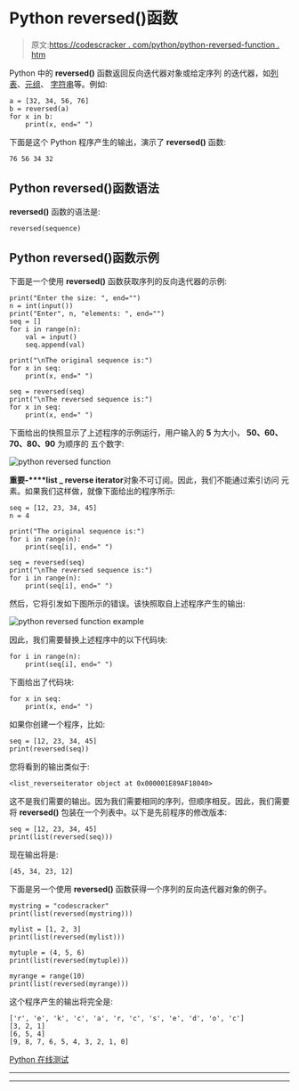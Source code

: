 # Python reversed()函数

> 原文:[https://codescracker . com/python/python-reversed-function . htm](https://codescracker.com/python/python-reversed-function.htm)

Python 中的 **reversed()** 函数返回反向迭代器对象或给定序列 的迭代器，如[列表](/python/python-lists.htm)、[元组](/python/python-tuples.htm)、 [字符串](/python/python-strings.htm)等。例如:

```
a = [32, 34, 56, 76]
b = reversed(a)
for x in b:
    print(x, end=" ")
```

下面是这个 Python 程序产生的输出，演示了 **reversed()** 函数:

```
76 56 34 32 
```

## Python reversed()函数语法

**reversed()** 函数的语法是:

```
reversed(sequence)
```

## Python reversed()函数示例

下面是一个使用 **reversed()** 函数获取序列的反向迭代器的示例:

```
print("Enter the size: ", end="")
n = int(input())
print("Enter", n, "elements: ", end="")
seq = []
for i in range(n):
    val = input()
    seq.append(val)

print("\nThe original sequence is:")
for x in seq:
    print(x, end=" ")

seq = reversed(seq)
print("\nThe reversed sequence is:")
for x in seq:
    print(x, end=" ")
```

下面给出的快照显示了上述程序的示例运行，用户输入的 **5** 为大小， **50、60、70、80、90** 为顺序的 五个数字:

![python reversed function](../Images/86b5d5b925fe5393da13297bc9bc0a9b.png)

**重要-****list _ reverse iterator**对象不可订阅。因此，我们不能通过索引访问 元素。如果我们这样做，就像下面给出的程序所示:

```
seq = [12, 23, 34, 45]
n = 4

print("The original sequence is:")
for i in range(n):
    print(seq[i], end=" ")

seq = reversed(seq)
print("\nThe reversed sequence is:")
for i in range(n):
    print(seq[i], end=" ")
```

然后，它将引发如下图所示的错误。该快照取自上述程序产生的输出:

![python reversed function example](../Images/ba5bebb129fd9baa75be91baf83fd479.png)

因此，我们需要替换上述程序中的以下代码块:

```
for i in range(n):
    print(seq[i], end=" ")
```

下面给出了代码块:

```
for x in seq:
    print(x, end=" ")
```

如果你创建一个程序，比如:

```
seq = [12, 23, 34, 45]
print(reversed(seq))
```

您将看到的输出类似于:

```
<list_reverseiterator object at 0x000001E89AF18040>
```

这不是我们需要的输出。因为我们需要相同的序列，但顺序相反。因此，我们需要将 **reversed()** 包装在一个列表中。以下是先前程序的修改版本:

```
seq = [12, 23, 34, 45]
print(list(reversed(seq)))
```

现在输出将是:

```
[45, 34, 23, 12]
```

下面是另一个使用 **reversed()** 函数获得一个序列的反向迭代器对象的例子。

```
mystring = "codescracker"
print(list(reversed(mystring)))

mylist = [1, 2, 3]
print(list(reversed(mylist)))

mytuple = (4, 5, 6)
print(list(reversed(mytuple)))

myrange = range(10)
print(list(reversed(myrange)))
```

这个程序产生的输出将完全是:

```
['r', 'e', 'k', 'c', 'a', 'r, 'c', 's', 'e', 'd', 'o', 'c']
[3, 2, 1]
[6, 5, 4]
[9, 8, 7, 6, 5, 4, 3, 2, 1, 0]
```

[Python 在线测试](/exam/showtest.php?subid=10)

* * *

* * *